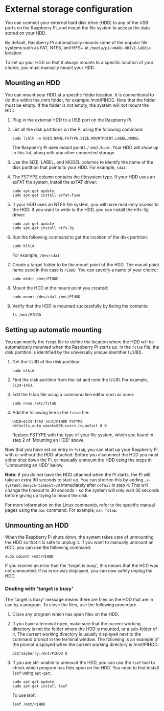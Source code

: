 # External storage configuration
You can connect your external hard disk drive (HDD) to any of the USB ports on the Raspberry Pi, and mount the file system to access the data stored on your HDD. 

By default, Raspberry Pi automatically mounts some of the popular file systems such as FAT, NTFS, and HFS+ at `/media/pi/<HARD-DRIVE-LABEL>` location.

To set up your HDD so that it always mounts to a specific location of your choice, you must manually mount your HDD.

## Mounting an HDD 
You can mount your HDD at a specific folder location. It is conventional to do this within the /mnt folder, for example /mnt/PIHDD. Note that the folder must be empty. If the folder is not empty, the system will not mount the HDD.

1. Plug in the external HDD to a USB port on the Raspberry Pi. 
2. List all the disk partitions on the Pi using the following command:

    ```
    sudo lsblk -o UUID,NAME,FSTYPE,SIZE,MOUNTPOINT,LABEL,MODEL
    ```
   The Raspberry Pi uses mount points `/` and `/boot`. Your HDD will show up in this list, along with any other connected storage.
3. Use the SIZE, LABEL, and MODEL columns to identify the name of the disk partition that points to your HDD. For example, `sda1`. 
4. The FSTYPE column contains the filesystem type. If your HDD uses an exFAT file system, install the exFAT driver:

    ```
    sudo apt-get update
    sudo apt-get install exfat-fuse
    ```
5. If your HDD uses an NTFS file system, you will have read-only access to the HDD. If you want to write to the HDD, you can install the ntfs-3g driver:

    ```
    sudo apt-get update
    sudo apt-get install ntfs-3g
    ```
6. Run the following command to get the location of the disk partition:

    ```
    sudo blkid
    ```
    For example, `/dev/sda1`.
7. Create a target folder to be the mount point of the HDD. 
   The mount point name used in this case is `PIHDD`. You can specify a name of your choice:

    ```
    sudo mkdir /mnt/PIHDD
    ```
8. Mount the HDD at the mount point you created:

    ```
    sudo mount /dev/sda1 /mnt/PIHDD
    ```
9. Verify that the HDD is mounted successfully by listing the contents:

    ```
    ls /mnt/PIHDD
    ```

## Setting up automatic mounting
You can modify the `fstab` file to define the location where the HDD will be automatically mounted when the Raspberry Pi starts up. In the `fstab` file, the disk partition is identified by the universally unique identifier (UUID).

1. Get the UUID of the disk partition:

    ```
    sudo blkid
    ```
2. Find the disk partition from the list and note the UUID. For example, `5C24-1453`.
3. Edit the fstab file using a command line editor such as nano:

    ```
    sudo nano /etc/fstab
    ```
4. Add the following line in the `fstab` file:

    ```
    UUID=5C24-1453 /mnt/PIHDD FSTYPE defaults,auto,umask=000,users,rw,nofail 0 0
    ```
   Replace FSTYPE with the type of your file system, which you found in step 2 of 'Mounting an HDD' above.

Now that you have set an entry in `fstab`, you can start up your Raspberry Pi with or without the HDD attached. Before you disconnect the HDD you must either shut down the Pi, or manually unmount the HDD using the steps in 'Unmounting an HDD' below.

**Note:** if you do not have the HDD attached when the Pi starts, the Pi will take an extra 90 seconds to start up. You can shorten this by adding `,x-systemd.device-timeout=30` immediately after `nofail` in step 4. This will change the timeout to 30 seconds - so the system will only wait 30 seconds before giving up trying to mount the disk.

For more information on the Linux commands, refer to the specific manual pages using the `man` command. For example, `man fstab`.

## Unmounting an HDD
When the Raspberry Pi shuts down, the system takes care of unmounting the HDD so that it is safe to unplug it. If you want to manually unmount an HDD, you can use the following command:

```
sudo umount /mnt/PIHDD
```
If you receive an error that the 'target is busy', this means that the HDD was not unmounted. If no error was displayed, you can now safely unplug the HDD.

### Dealing with 'target is busy'
    
The 'target is busy' message means there are files on the HDD that are in use by a program. To close the files, use the following procedure.

1. Close any program which has open files on the HDD.

2. If you have a terminal open, make sure that the current working directory is not the folder where the HDD is mounted, or a sub-folder of it. The current working directory is usually displayed next to the command prompt in the terminal window. The following is an example of the prompt displayed when the current working directory is /mnt/PIHDD:

    ```
    pi@raspberry:/mnt/PIHDD $
    ```
3. If you are still unable to unmount the HDD, you can use the `lsof` tool to check which program has files open on the HDD. You need to first install `lsof` using `apt-get`:

    ```
    sudo apt-get update
    sudo apt-get install lsof
    ```
   To use lsof:
   
    ```
    lsof /mnt/PIHDD
    ```

